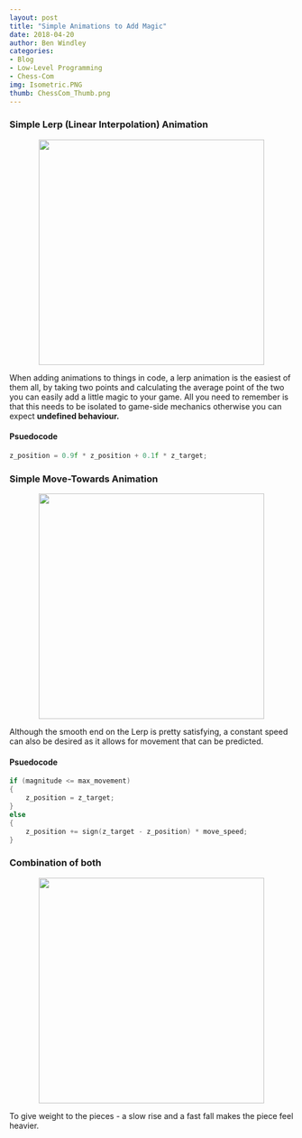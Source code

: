 ```yaml
---
layout: post
title: "Simple Animations to Add Magic"
date: 2018-04-20
author: Ben Windley
categories:
- Blog
- Low-Level Programming
- Chess-Com
img: Isometric.PNG
thumb: ChessCom_Thumb.png
---
```

<!--more-->

### Simple Lerp (Linear Interpolation) Animation

<p style="text-align: center">
<img src="https://gyazo.com/e6adca221b97758cfb50328c11be53eb.mp3" width="400" height="400" />
</p>

When adding animations to things in code, a lerp animation is the easiest of them all, by taking two points and calculating the average point of the two you can easily add a little magic to your game. All you need to remember is that this needs to be isolated to game-side mechanics otherwise you can expect <b>undefined behaviour.</b>

#### Psuedocode
``` C++
z_position = 0.9f * z_position + 0.1f * z_target;
```

### Simple Move-Towards Animation

<p style="text-align: center">
<img src="https://gyazo.com/36491785d46c1560e7dc0b72c8c83cc4.gif" width="400" height="400" />
</p>

Although the smooth end on the Lerp is pretty satisfying, a constant speed can also be desired as it allows for movement that can be predicted. 

#### Psuedocode
``` C++
if (magnitude <= max_movement)
{
    z_position = z_target;
}
else
{
	z_position += sign(z_target - z_position) * move_speed;
}
```

### Combination of both

<p style="text-align: center">
<img src="https://gyazo.com/8d0d4794f555be530c8c4eaadf027435.gif" width="400" height="400" />
</p>

To give weight to the pieces - a slow rise and a fast fall makes the piece feel heavier.